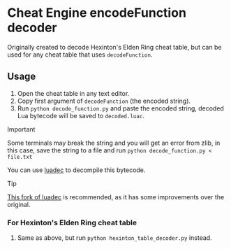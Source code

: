 # Cheat Engine encodeFunction decoder

Originally created to decode Hexinton's Elden Ring cheat table, but can be used for any cheat table that uses `decodeFunction`.

## Usage

1. Open the cheat table in any text editor.
2. Copy first argument of `decodeFunction` (the encoded string).
3. Run `python decode_function.py` and paste the encoded string, decoded Lua bytecode will be saved to `decoded.luac`.

> [!IMPORTANT]
> Some terminals may break the string and you will get an error from zlib, in this case, save the string to a file and run `python decode_function.py < file.txt`

You can use [luadec](https://github.com/viruscamp/luadec) to decompile this bytecode.
> [!TIP]
> [This fork of luadec](https://github.com/zhangjiequan/luadec) is recommended, as it has some improvements over the original.

### For Hexinton's Elden Ring cheat table

 1. Same as above, but run `python hexinton_table_decoder.py` instead.
